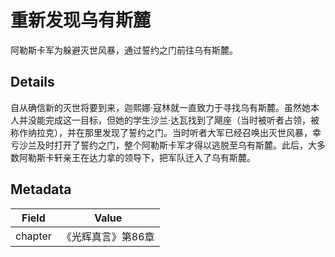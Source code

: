 # 重新发现乌有斯麓
阿勒斯卡军为躲避灭世风暴，通过誓约之门前往乌有斯麓。

## Details
自从确信新的灭世将要到来，迦熙娜·寇林就一直致力于寻找乌有斯麓。虽然她本人并没能完成这一目标，但她的学生沙兰·达瓦找到了飓座（当时被听者占领，被称作纳拉克），并在那里发现了誓约之门。当时听者大军已经召唤出灭世风暴，幸亏沙兰及时打开了誓约之门，整个阿勒斯卡军才得以逃脱至乌有斯麓。此后，大多数阿勒斯卡轩亲王在达力拿的领导下，把军队迁入了乌有斯麓。

## Metadata
| Field | Value |
| ----- | ----- |
| chapter | 《光辉真言》第86章 |
